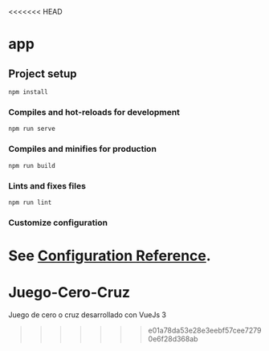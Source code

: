 <<<<<<< HEAD
# app

## Project setup
```
npm install
```

### Compiles and hot-reloads for development
```
npm run serve
```

### Compiles and minifies for production
```
npm run build
```

### Lints and fixes files
```
npm run lint
```

### Customize configuration
See [Configuration Reference](https://cli.vuejs.org/config/).
=======
# Juego-Cero-Cruz
Juego de cero o cruz desarrollado con VueJs 3
>>>>>>> e01a78da53e28e3eebf57cee72790e6f28d368ab

